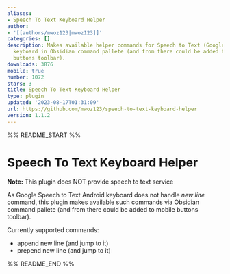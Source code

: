 ```yaml
---
aliases:
- Speech To Text Keyboard Helper
author:
- '[[authors/mwoz123|mwoz123]]'
categories: []
description: Makes available helper commands for Speech to Text (Google Andoroid)
  keyboard in Obsidian command pallete (and from there could be added to e.g. mobile
  buttons toolbar).
downloads: 3876
mobile: true
number: 1072
stars: 3
title: Speech To Text Keyboard Helper
type: plugin
updated: '2023-08-17T01:31:09'
url: https://github.com/mwoz123/speech-to-text-keyboard-helper
version: 1.1.2
---
```


%% README_START %%

# Speech To Text Keyboard Helper

**Note:** This plugin does NOT provide speech to text service

As Google Speech to Text Android keyboard does not handle _new line_ command, this plugin makes available such commands via Obsidian command pallete (and from there could be added to mobile buttons toolbar).

Currently supported commands:
- append new line (and jump to it)
- prepend new line (and jump to it)

%% README_END %%